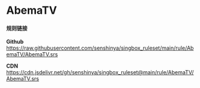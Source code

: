 # AbemaTV

#### 规则链接

**Github**
https://raw.githubusercontent.com/senshinya/singbox_ruleset/main/rule/AbemaTV/AbemaTV.srs

**CDN**
https://cdn.jsdelivr.net/gh/senshinya/singbox_ruleset@main/rule/AbemaTV/AbemaTV.srs